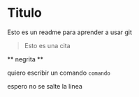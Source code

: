 # Titulo

Esto es un readme para aprender a usar git

> Esto es una cita

** negrita **

quiero escribir un comando
``comando``

espero no se salte la linea
